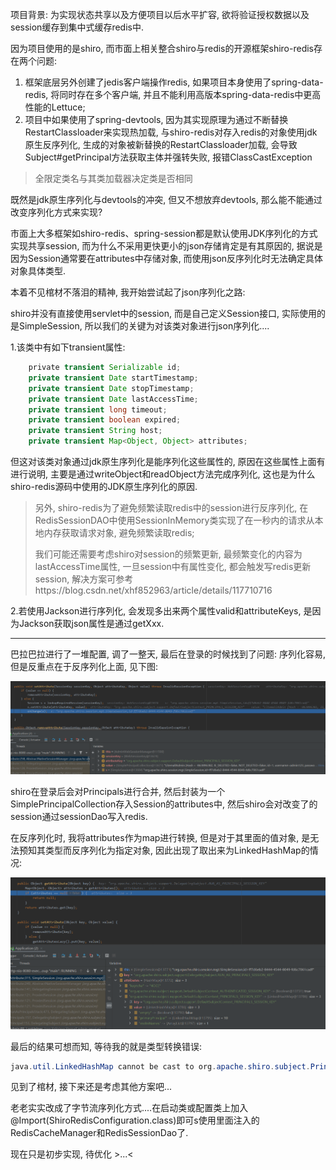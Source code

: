 项目背景: 为实现状态共享以及方便项目以后水平扩容, 欲将验证授权数据以及session缓存到集中式缓存redis中. 

因为项目使用的是shiro, 而市面上相关整合shiro与redis的开源框架shiro-redis存在两个问题:

1. 框架底层另外创建了jedis客户端操作redis, 如果项目本身使用了spring-data-redis, 将同时存在多个客户端, 并且不能利用高版本spring-data-redis中更高性能的Lettuce;
2. 项目中如果使用了spring-devtools, 因为其实现原理为通过不断替换RestartClassloader来实现热加载, 与shiro-redis对存入redis的对象使用jdk原生反序列化, 生成的对象被新替换的RestartClassloader加载, 会导致Subject#getPrincipal方法获取主体并强转失败, 报错ClassCastException

> 全限定类名与其类加载器决定类是否相同

既然是jdk原生序列化与devtools的冲突, 但又不想放弃devtools, 那么能不能通过改变序列化方式来实现?

市面上大多框架如shiro-redis、spring-session都是默认使用JDK序列化的方式实现共享session, 而为什么不采用更快更小的json存储肯定是有其原因的, 据说是因为Session通常要在attributes中存储对象, 而使用json反序列化时无法确定具体对象具体类型.

本着不见棺材不落泪的精神, 我开始尝试起了json序列化之路:

shiro并没有直接使用servlet中的session, 而是自己定义Session接口, 实际使用的是SimpleSession, 所以我们的关键为对该类对象进行json序列化....

1.该类中有如下transient属性:

```java
    private transient Serializable id;
    private transient Date startTimestamp;
    private transient Date stopTimestamp;
    private transient Date lastAccessTime;
    private transient long timeout;
    private transient boolean expired;
    private transient String host;
    private transient Map<Object, Object> attributes;
```

但这对该类对象通过jdk原生序列化是能序列化这些属性的, 原因在这些属性上面有进行说明, 主要是通过writeObject和readObject方法完成序列化, 这也是为什么shiro-redis源码中使用的JDK原生序列化的原因.

> 另外, shiro-redis为了避免频繁读取redis中的session进行反序列化, 在RedisSessionDAO中使用SessionInMemory类实现了在一秒内的请求从本地内存获取请求对象, 避免频繁读取redis;
> 
> 我们可能还需要考虑shiro对session的频繁更新, 最频繁变化的内容为lastAccessTime属性, 一旦session中有属性变化, 都会触发写redis更新session, 解决方案可参考https://blog.csdn.net/xhf852963/article/details/117710716

2.若使用Jackson进行序列化, 会发现多出来两个属性valid和attributeKeys, 是因为Jackson获取json属性是通过getXxx.

---------------------------------------

巴拉巴拉进行了一堆配置, 调了一整天, 最后在登录的时候找到了问题: 序列化容易, 但是反重点在于反序列化上面, 见下图:

![](assets/2022-05-23-23-33-24-image.png)

shiro在登录后会对Principals进行合并, 然后封装为一个SimplePrincipalCollection存入Session的attributes中, 然后shiro会对改变了的session通过sessionDao写入redis.

在反序列化时, 我将attributes作为map进行转换, 但是对于其里面的值对象, 是无法预知其类型而反序列化为指定对象, 因此出现了取出来为LinkedHashMap的情况:

![](assets/2022-05-23-23-41-21-image.png)

最后的结果可想而知, 等待我的就是类型转换错误:

```java
java.util.LinkedHashMap cannot be cast to org.apache.shiro.subject.PrincipalCollection
```

见到了棺材, 接下来还是考虑其他方案吧...

老老实实改成了字节流序列化方式....在启动类或配置类上加入@Import(ShiroRedisConfiguration.class)即可s使用里面注入的RedisCacheManager和RedisSessionDao了.

现在只是初步实现, 待优化 >...<
